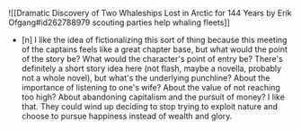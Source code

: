 ![[Dramatic Discovery of Two Whaleships Lost in Arctic for 144 Years by Erik Ofgang#id262788979 scouting parties help whaling fleets]]
- [n] I like the idea of fictionalizing this sort of thing because this meeting of the captains feels like a great chapter base, but what would the point of the story be? What would the character's point of entry be? There's definitely a short story idea here (not flash, maybe a novella, probably not a whole novel), but what's the underlying punchline? About the importance of listening to one's wife? About the value of not reaching too high? About abandoning capitalism and the pursuit of money? I like that. They could wind up deciding to stop trying to exploit nature and choose to pursue happiness instead of wealth and glory.
